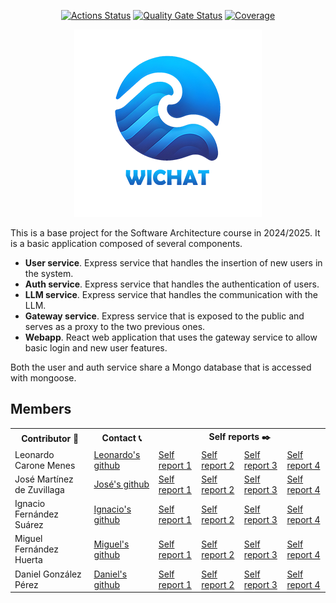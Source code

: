 <div align="center">
  
  [![Actions Status](https://github.com/arquisoft/wichat_es2b/workflows/CI%20for%20wichat_es2b/badge.svg)](https://github.com/arquisoft/wichat_es2b/actions)
  [![Quality Gate Status](https://sonarcloud.io/api/project_badges/measure?project=Arquisoft_wichat_es2b&metric=alert_status)](https://sonarcloud.io/summary/new_code?id=Arquisoft_wichat_es2b)
  [![Coverage](https://sonarcloud.io/api/project_badges/measure?project=Arquisoft_wichat_es2b&metric=coverage)](https://sonarcloud.io/summary/new_code?id=Arquisoft_wichat_es2b)
  
  ![Logo](/docs/images/Logotipo_Wechat_mini.png)

</div>

This is a base project for the Software Architecture course in 2024/2025. It is a basic application composed of several components.

- **User service**. Express service that handles the insertion of new users in the system.
- **Auth service**. Express service that handles the authentication of users.
- **LLM service**. Express service that handles the communication with the LLM.
- **Gateway service**. Express service that is exposed to the public and serves as a proxy to the two previous ones.
- **Webapp**. React web application that uses the gateway service to allow basic login and new user features.

Both the user and auth service share a Mongo database that is accessed with mongoose.

## Members
<table>
  <tr>
    <th>Contributor 👤</th>
    <th>Contact 📞</th>
    <th colspan="4">Self reports ✒️</th>
  </tr>
  <tr>
    <td>Leonardo Carone Menes</td>
    <td><a href="https://github.com/UnioviLCM27">Leonardo's github</a></td>
    <td><a href="https://github.com/Arquisoft/wichat_es2b/issues/34">Self report 1</a></td>
    <td><a href="https://github.com/Arquisoft/wichat_es2b/issues/100">Self report 2</a></td>
    <td><a href="https://github.com/Arquisoft/wichat_es2b/issues/175">Self report 3</a></td>
    <td><a href="https://github.com/Arquisoft/wichat_es2b/issues/230">Self report 4</a></td>
  </tr>
  <tr>
    <td>José Martínez de Zuvillaga</td>
    <td><a href="https://github.com/josemzuvi">José's github</a></td>
    <td><a href="https://github.com/Arquisoft/wichat_es2b/issues/42">Self report 1</a></td>
    <td><a href="https://github.com/Arquisoft/wichat_es2b/issues/101">Self report 2</a></td>
    <td><a href="https://github.com/Arquisoft/wichat_es2b/issues/178">Self report 3</a></td>
    <td><a href="...">Self report 4</a></td>
  </tr>
  <tr>
    <td>Ignacio Fernández Suárez</td>
    <td><a href="https://github.com/nack-fs">Ignacio's github</a></td>
    <td><a href="https://github.com/Arquisoft/wichat_es2b/issues/30">Self report 1</a></td>
    <td><a href="https://github.com/Arquisoft/wichat_es2b/issues/98">Self report 2</a></td>
    <td><a href="https://github.com/Arquisoft/wichat_es2b/issues/179">Self report 3</a></td>
    <td><a href="https://github.com/Arquisoft/wichat_es2b/issues/229">Self report 4</a></td>
  </tr>
  <tr>
    <td>Miguel Fernández Huerta</td>
    <td><a href="https://github.com/MigFeH">Miguel's github</a></td>
    <td><a href="https://github.com/Arquisoft/wichat_es2b/issues/28">Self report 1</a></td>
    <td><a href="https://github.com/Arquisoft/wichat_es2b/issues/95">Self report 2</a></td>
    <td><a href="https://github.com/Arquisoft/wichat_es2b/issues/104">Self report 3</a></td>
    <td><a href="https://github.com/Arquisoft/wichat_es2b/issues/186">Self report 4</a></td>
  </tr>
  <tr>
    <td>Daniel González Pérez</td>
    <td><a href="https://github.com/danigpt">Daniel's github</a></td>
    <td><a href="https://github.com/Arquisoft/wichat_es2b/issues/45">Self report 1</a></td>
    <td><a href="https://github.com/Arquisoft/wichat_es2b/issues/102">Self report 2</a></td>
    <td><a href="https://www.youtube.com/watch?v=EqISRgcZx5U">Self report 3</a></td>
    <td><a href="https://www.youtube.com/watch?v=EqISRgcZx5U">Self report 4</a></td>
  </tr>
</table>
